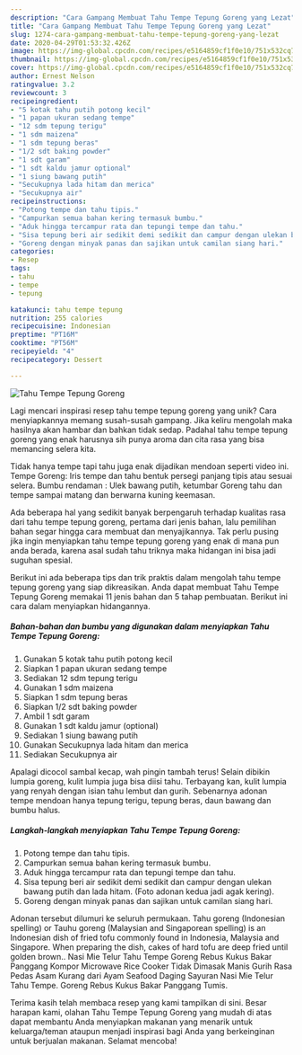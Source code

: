 ```yaml
---
description: "Cara Gampang Membuat Tahu Tempe Tepung Goreng yang Lezat"
title: "Cara Gampang Membuat Tahu Tempe Tepung Goreng yang Lezat"
slug: 1274-cara-gampang-membuat-tahu-tempe-tepung-goreng-yang-lezat
date: 2020-04-29T01:53:32.426Z
image: https://img-global.cpcdn.com/recipes/e5164859cf1f0e10/751x532cq70/tahu-tempe-tepung-goreng-foto-resep-utama.jpg
thumbnail: https://img-global.cpcdn.com/recipes/e5164859cf1f0e10/751x532cq70/tahu-tempe-tepung-goreng-foto-resep-utama.jpg
cover: https://img-global.cpcdn.com/recipes/e5164859cf1f0e10/751x532cq70/tahu-tempe-tepung-goreng-foto-resep-utama.jpg
author: Ernest Nelson
ratingvalue: 3.2
reviewcount: 3
recipeingredient:
- "5 kotak tahu putih potong kecil"
- "1 papan ukuran sedang tempe"
- "12 sdm tepung terigu"
- "1 sdm maizena"
- "1 sdm tepung beras"
- "1/2 sdt baking powder"
- "1 sdt garam"
- "1 sdt kaldu jamur optional"
- "1 siung bawang putih"
- "Secukupnya lada hitam dan merica"
- "Secukupnya air"
recipeinstructions:
- "Potong tempe dan tahu tipis."
- "Campurkan semua bahan kering termasuk bumbu."
- "Aduk hingga tercampur rata dan tepungi tempe dan tahu."
- "Sisa tepung beri air sedikit demi sedikit dan campur dengan ulekan bawang putih dan lada hitam. (Foto adonan kedua jadi agak kering)."
- "Goreng dengan minyak panas dan sajikan untuk camilan siang hari."
categories:
- Resep
tags:
- tahu
- tempe
- tepung

katakunci: tahu tempe tepung 
nutrition: 255 calories
recipecuisine: Indonesian
preptime: "PT16M"
cooktime: "PT56M"
recipeyield: "4"
recipecategory: Dessert

---
```



![Tahu Tempe Tepung Goreng](https://img-global.cpcdn.com/recipes/e5164859cf1f0e10/751x532cq70/tahu-tempe-tepung-goreng-foto-resep-utama.jpg)

Lagi mencari inspirasi resep tahu tempe tepung goreng yang unik? Cara menyiapkannya memang susah-susah gampang. Jika keliru mengolah maka hasilnya akan hambar dan bahkan tidak sedap. Padahal tahu tempe tepung goreng yang enak harusnya sih punya aroma dan cita rasa yang bisa memancing selera kita.

Tidak hanya tempe tapi tahu juga enak dijadikan mendoan seperti video ini. Tempe Goreng: Iris tempe dan tahu bentuk persegi panjang tipis atau sesuai selera. Bumbu rendaman : Ulek bawang putih, ketumbar Goreng tahu dan tempe sampai matang dan berwarna kuning keemasan.

Ada beberapa hal yang sedikit banyak berpengaruh terhadap kualitas rasa dari tahu tempe tepung goreng, pertama dari jenis bahan, lalu pemilihan bahan segar hingga cara membuat dan menyajikannya. Tak perlu pusing jika ingin menyiapkan tahu tempe tepung goreng yang enak di mana pun anda berada, karena asal sudah tahu triknya maka hidangan ini bisa jadi suguhan spesial.


Berikut ini ada beberapa tips dan trik praktis dalam mengolah tahu tempe tepung goreng yang siap dikreasikan. Anda dapat membuat Tahu Tempe Tepung Goreng memakai 11 jenis bahan dan 5 tahap pembuatan. Berikut ini cara dalam menyiapkan hidangannya.

<!--inarticleads1-->

##### Bahan-bahan dan bumbu yang digunakan dalam menyiapkan Tahu Tempe Tepung Goreng:

1. Gunakan 5 kotak tahu putih potong kecil
1. Siapkan 1 papan ukuran sedang tempe
1. Sediakan 12 sdm tepung terigu
1. Gunakan 1 sdm maizena
1. Siapkan 1 sdm tepung beras
1. Siapkan 1/2 sdt baking powder
1. Ambil 1 sdt garam
1. Gunakan 1 sdt kaldu jamur (optional)
1. Sediakan 1 siung bawang putih
1. Gunakan Secukupnya lada hitam dan merica
1. Sediakan Secukupnya air


Apalagi dicocol sambal kecap, wah pingin tambah terus! Selain dibikin lumpia goreng, kulit lumpia juga bisa diisi tahu. Terbayang kan, kulit lumpia yang renyah dengan isian tahu lembut dan gurih. Sebenarnya adonan tempe mendoan hanya tepung terigu, tepung beras, daun bawang dan bumbu halus. 

<!--inarticleads2-->

##### Langkah-langkah menyiapkan Tahu Tempe Tepung Goreng:

1. Potong tempe dan tahu tipis.
1. Campurkan semua bahan kering termasuk bumbu.
1. Aduk hingga tercampur rata dan tepungi tempe dan tahu.
1. Sisa tepung beri air sedikit demi sedikit dan campur dengan ulekan bawang putih dan lada hitam. (Foto adonan kedua jadi agak kering).
1. Goreng dengan minyak panas dan sajikan untuk camilan siang hari.


Adonan tersebut dilumuri ke seluruh permukaan. Tahu goreng (Indonesian spelling) or Tauhu goreng (Malaysian and Singaporean spelling) is an Indonesian dish of fried tofu commonly found in Indonesia, Malaysia and Singapore. When preparing the dish, cakes of hard tofu are deep fried until golden brown.. Nasi Mie Telur Tahu Tempe Goreng Rebus Kukus Bakar Panggang Kompor Microwave Rice Cooker Tidak Dimasak Manis Gurih Rasa Pedas Asam Kurang dari Ayam Seafood Daging Sayuran Nasi Mie Telur Tahu Tempe. Goreng Rebus Kukus Bakar Panggang Tumis. 

Terima kasih telah membaca resep yang kami tampilkan di sini. Besar harapan kami, olahan Tahu Tempe Tepung Goreng yang mudah di atas dapat membantu Anda menyiapkan makanan yang menarik untuk keluarga/teman ataupun menjadi inspirasi bagi Anda yang berkeinginan untuk berjualan makanan. Selamat mencoba!
